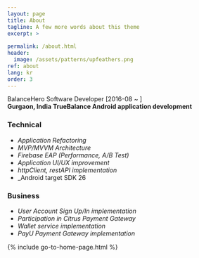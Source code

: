 ```yaml
---
layout: page
title: About
tagline: A few more words about this theme
excerpt: >
    
permalink: /about.html
header:
  image: /assets/patterns/upfeathers.png
ref: about
lang: kr 
order: 3
---
```


BalanceHero Software Developer [2016-08 ~ ]   
**Gurgaon, India**
**TrueBalance Android application development**
### Technical
* _Application Refactoring_
* _MVP/MVVM Architecture_
* _Firebase EAP (Performance, A/B Test)_
* _Application UI/UX improvement_
* _httpClient, restAPI implementation_
* _Android target SDK 26 

### Business
* _User Account Sign Up/In implementation_
* _Participation in Citrus Payment Gateway_
* _Wallet service implementation_
* _PayU Payment Gateway implementation_

{% include go-to-home-page.html %}

